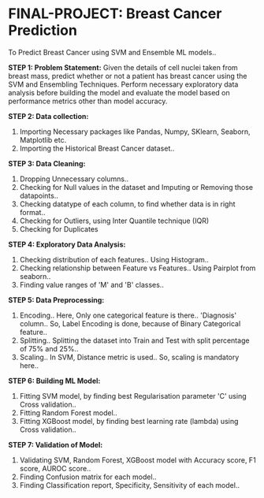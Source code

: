 # FINAL-PROJECT: Breast Cancer Prediction
To Predict Breast Cancer using SVM and Ensemble ML models..

**STEP 1: Problem Statement:**
  Given the details of cell nuclei taken from breast mass, predict whether or not a patient
  has breast cancer using the SVM and Ensembling Techniques. Perform necessary exploratory
  data analysis before building the model and evaluate the model based on performance
  metrics other than model accuracy.
  
**STEP 2: Data collection:**
  1. Importing Necessary packages like Pandas, Numpy, SKlearn, Seaborn, Matplotlib etc.
  2. Importing the Historical Breast Cancer dataset..
  
**STEP 3: Data Cleaning:**
  1. Dropping Unnecessary columns..
  2. Checking for Null values in the dataset and Imputing or Removing those datapoints..
  3. Checking datatype of each column, to find whether data is in right format..
  4. Checking for Outliers, using Inter Quantile technique (IQR)
  5. Checking for Duplicates

**STEP 4: Exploratory Data Analysis:**
  1. Checking distribution of each features.. Using Histogram..
  2. Checking relationship between Feature vs Features.. Using Pairplot from seaborn..
  3. Finding value ranges of 'M' and 'B' classes..

**STEP 5: Data Preprocessing:**
  1. Encoding.. Here, Only one categorical feature is there.. 'Diagnosis' column.. So, Label Encoding is done, because of Binary Categorical feature..
  2. Splitting.. Splitting the dataset into Train and Test with split percentage of 75% and 25%..
  3. Scaling.. In SVM, Distance metric is used.. So, scaling is mandatory here..

**STEP 6: Building ML Model:**
  1. Fitting SVM model, by finding best Regularisation parameter 'C' using Cross validation..
  2. Fitting Random Forest model..
  3. Fitting XGBoost model, by finding best learning rate (lambda) using Cross validation..

**STEP 7: Validation of Model:**
  1. Validating SVM, Random Forest, XGBoost model with Accuracy score, F1 score, AUROC score..
  2. Finding Confusion matrix for each model..
  3. Finding Classification report, Specificity, Sensitivity of each model..
